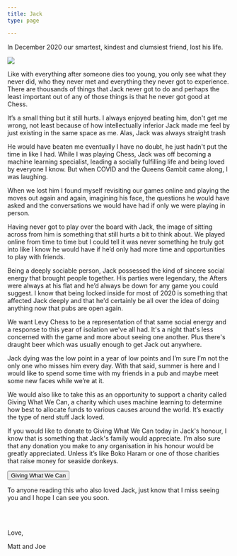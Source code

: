 ```yaml
---
title: Jack
type: page

---
```

In December 2020 our smartest, kindest and clumsiest friend, lost his life.

![](images/jacky-lad.jpg)

Like with everything after someone dies too young, you only see what they never did, who they never met and everything they never got to experience. There are thousands of things that Jack never got to do and perhaps the least important out of any of those things is that he never got good at Chess.

It’s a small thing but it still hurts. I always enjoyed beating him, don't get me wrong, not least because of how intellectually inferior Jack made me feel by just existing in the same space as me. Alas, Jack was always straight trash

He would have beaten me eventually I have no doubt, he just hadn't put the time in like I had. While I was playing Chess, Jack was off becoming a machine learning specialist, leading a socially fulfilling life and being loved by everyone I know. But when COVID and the Queens Gambit came along, I was laughing.

When we lost him I found myself revisiting our games online and playing the moves out again and again, imagining his face, the questions he would have asked and the conversations we would have had if only we were playing in person.

Having never got to play over the board with Jack, the image of sitting across from him is something that still hurts a bit to think about. We played online from time to time but I could tell it was never something he truly got into like I know he would have if he’d only had more time and opportunities to play with friends.

Being a deeply sociable person, Jack possessed the kind of sincere social energy that brought people together. His parties were legendary, the Afters were always at his flat and he’d always be down for any game you could suggest. I know that being locked inside for most of 2020 is something that affected Jack deeply and that he'd certainly be all over the idea of doing anything now that pubs are open again.

We want Levy Chess to be a representation of that same social energy and a response to this year of isolation we've all had. It's a night that's less concerned with the game and more about seeing one another. Plus there's draught beer which was usually enough to get Jack out anywhere.

Jack dying was the low point in a year of low points and I’m sure I’m not the only one who misses him every day. With that said, summer is here and I would like to spend some time with my friends in a pub and maybe meet some new faces while we’re at it.

We would also like to take this as an opportunity to support a charity called Giving What We Can, a charity which uses machine learning to determine how best to allocate funds to various causes around the world. It’s exactly the type of nerd stuff Jack loved.

If you would like to donate to Giving What We Can today in Jack's honour, I know that is something that Jack's family would appreciate. I’m also sure that any donation you make to any organisation in his honour would be greatly appreciated. Unless it’s like Boko Haram or one of those charities that raise money for seaside donkeys.

<a href="https://www.givingwhatwecan.org/" rel="noopener" target="_blank" ><button class="lv-button">Giving What We Can</button></a>

To anyone reading this who also loved Jack, just know that I miss seeing you and I hope I can see you soon.

<br/>

<br/>

<div style="text-align: centre">

Love,

Matt and Joe

</div>